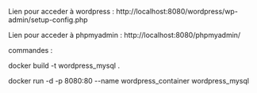 Lien pour acceder à wordpress : http://localhost:8080/wordpress/wp-admin/setup-config.php


Lien pour acceder à phpmyadmin : http://localhost:8080/phpmyadmin/


commandes :


docker build -t wordpress_mysql .


docker run -d -p 8080:80 --name wordpress_container wordpress_mysql
